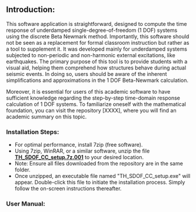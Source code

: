 ## Introduction:
This software application is straightforward, designed to compute the time response of underdamped single-degree-of-freedom (1 DOF) systems using the discrete Beta Newmark method. Importantly, this software should not be seen as a replacement for formal classroom instruction but rather as a tool to supplement it. It was developed mainly for underdamped systems subjected to non-periodic and non-harmonic external excitations, like earthquakes. The primary purpose of this tool is to provide students with a visual aid, helping them comprehend how structures behave during actual seismic events. In doing so, users should be aware of the inherent simplifications and approximations in the 1 DOF Beta-Newmark calculation.

Moreover, it is essential for users of this academic software to have sufficient knowledge regarding the step-by-step time-domain response calculation of 1 DOF systems. To familiarize oneself with the mathematical foundation, you can visit the repository [XXXX], where you will find an academic summary on this topic.

### Installation Steps:
* For optimal performance, install 7zip (free software).
* Using 7zip, WinRAR, or a similar software, unzip the file **<u>TH_SDOF_CC_setup.7z.001</u>** to your desired location.
* Note: Ensure all files downloaded from the repository are in the same folder.
* Once unzipped, an executable file named "TH_SDOF_CC_setup.exe" will appear. Double-click this file to initiate the installation process. Simply follow the on-screen instructions thereafter.

### User Manual:
